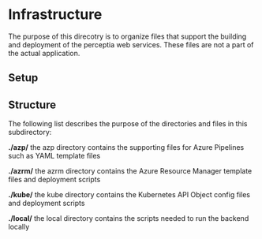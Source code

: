 # Infrastructure

The purpose of this direcotry is to organize files that support the building and deployment of the perceptia web services. These files are not a part of the actual application.

## Setup

## Structure

The following list describes the purpose of the directories and files in this subdirectory:

**./azp/** the azp directory contains the supporting files for Azure Pipelines such as YAML template files

**./azrm/** the azrm directory contains the Azure Resource Manager template files and deployment scripts

**./kube/** the kube directory contains the Kubernetes API Object config files and deployment scripts

**./local/** the local directory contains the scripts needed to run the backend locally